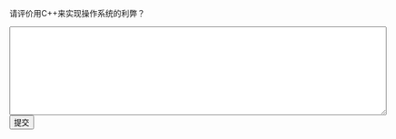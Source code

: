 请评价用C++来实现操作系统的利弊？
<div class="active-code">
<textarea rows="10" cols="80"></textarea>
<div><input class="action-submit" type="submit" value="提交"/></div>
</div>